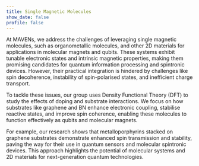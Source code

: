 ```yaml
---
title: Single Magnetic Molecules
show_date: false
profile: false
---
```

At MAVENs, we address the challenges of leveraging single magnetic molecules, such as organometallic molecules, and other 2D materials for applications in molecular magnets and qubits. These systems exhibit tunable electronic states and intrinsic magnetic properties, making them promising candidates for quantum information processing and spintronic devices. However, their practical integration is hindered by challenges like spin decoherence, instability of spin-polarised states, and inefficient charge transport.

To tackle these issues, our group uses Density Functional Theory (DFT) to study the effects of doping and substrate interactions. We focus on how substrates like graphene and BN enhance electronic coupling, stabilise reactive states, and improve spin coherence, enabling these molecules to function effectively as qubits and molecular magnets.

For example, our research shows that metalloporphyrins stacked on graphene substrates demonstrate enhanced spin transmission and stability, paving the way for their use in quantum sensors and molecular spintronic devices. This approach highlights the potential of molecular systems and 2D materials for next-generation quantum technologies.
